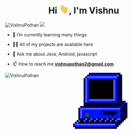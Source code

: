 <h1 align="center">Hi <img src="https://github.com/VishnuPothan/VishnuPothan/blob/master/extras/Hi.gif" height="30px" />, I'm Vishnu</h1>

<p align="left">
  <img src="https://komarev.com/ghpvc/?username=VishnuPothan" alt="VishnuPothan" />
  <a href="mailto:vishnupothan2@gmail.com"><img src='https://img.shields.io/badge/Gmail-mail%20me-red' /></a>
</p>

<p align="left">
  
- 🌱 I’m currently learning many things

- 👨‍💻 All of my projects are available here

- 💬 Ask me about Java, Android, javascript

- 📫 How to reach me **vishnupothan2@gmail.com**
</p>

 <p><img align="left" src="https://github-readme-stats.vercel.app/api?username=VishnuPothan&show_icons=true" alt="VishnuPothan" /></p> 
 <p> &nbsp; &nbsp; &nbsp; &nbsp; &nbsp; &nbsp; &nbsp; &nbsp; &nbsp; &nbsp; &nbsp; &nbsp; &nbsp; &nbsp; 
  <img align="center" src="https://github.com/VishnuPothan/VishnuPothan/blob/master/extras/Main.gif" width="180"></p>